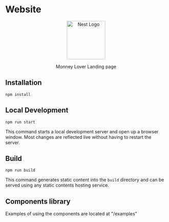 # Website


<p align="center">
  <a href="https://finsify.com/" target="blank"><img src="https://static.topcv.vn/company_logos/money-lover-591184e2bf9b7_rs.jpg" width="120" alt="Nest Logo" /></a>
</p>

<p align="center">
  Monney Lover Landing page
</p>

## Installation

```console
npm install
```

## Local Development

```console
npm run start
```

This command starts a local development server and open up a browser window. Most changes are reflected live without having to restart the server.

## Build

```console
npm run build
```

This command generates static content into the `build` directory and can be served using any static contents hosting service.

## Components library

Examples of using the components are located at "/examples"